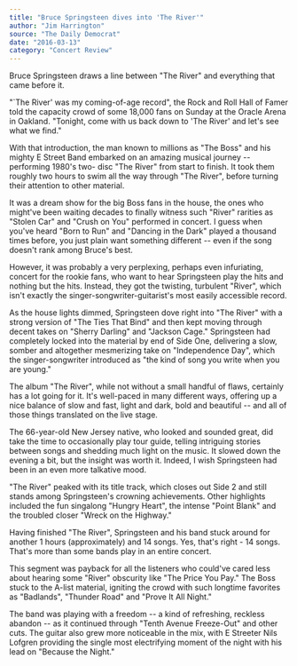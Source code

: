 ```yaml
---
title: "Bruce Springsteen dives into 'The River'"
author: "Jim Harrington"
source: "The Daily Democrat"
date: "2016-03-13"
category: "Concert Review"
---
```


Bruce Springsteen draws a line between "The River" and everything that came before it.

"`The River' was my coming-of-age record", the Rock and Roll Hall of Famer told the capacity crowd of some 18,000 fans on Sunday at the Oracle Arena in Oakland. "Tonight, come with us back down to 'The River' and let's see what we find."

With that introduction, the man known to millions as "The Boss" and his mighty E Street Band embarked on an amazing musical journey -- performing 1980's two- disc "The River" from start to finish. It took them roughly two hours to swim all the way through "The River", before turning their attention to other material.

It was a dream show for the big Boss fans in the house, the ones who might've been waiting decades to finally witness such "River" rarities as "Stolen Car" and "Crush on You" performed in concert. I guess when you've heard "Born to Run" and "Dancing in the Dark" played a thousand times before, you just plain want something different -- even if the song doesn't rank among Bruce's best.

However, it was probably a very perplexing, perhaps even infuriating, concert for the rookie fans, who want to hear Springsteen play the hits and nothing but the hits. Instead, they got the twisting, turbulent "River", which isn't exactly the singer-songwriter-guitarist's most easily accessible record.

As the house lights dimmed, Springsteen dove right into "The River" with a strong version of "The Ties That Bind" and then kept moving through decent takes on "Sherry Darling" and "Jackson Cage." Springsteen had completely locked into the material by end of Side One, delivering a slow, somber and altogether mesmerizing take on "Independence Day", which the singer-songwriter introduced as "the kind of song you write when you are young."

The album "The River", while not without a small handful of flaws, certainly has a lot going for it. It's well-paced in many different ways, offering up a nice balance of slow and fast, light and dark, bold and beautiful -- and all of those things translated on the live stage.

The 66-year-old New Jersey native, who looked and sounded great, did take the time to occasionally play tour guide, telling intriguing stories between songs and shedding much light on the music. It slowed down the evening a bit, but the insight was worth it. Indeed, I wish Springsteen had been in an even more talkative mood.

"The River" peaked with its title track, which closes out Side 2 and still stands among Springsteen's crowning achievements. Other highlights included the fun singalong "Hungry Heart", the intense "Point Blank" and the troubled closer "Wreck on the Highway."

Having finished "The River", Springsteen and his band stuck around for another 1 hours (approximately) and 14 songs. Yes, that's right - 14 songs. That's more than some bands play in an entire concert.

This segment was payback for all the listeners who could've cared less about hearing some "River" obscurity like "The Price You Pay." The Boss stuck to the A-list material, igniting the crowd with such longtime favorites as "Badlands", "Thunder Road" and "Prove It All Night."

The band was playing with a freedom -- a kind of refreshing, reckless abandon -- as it continued through "Tenth Avenue Freeze-Out" and other cuts. The guitar also grew more noticeable in the mix, with E Streeter Nils Lofgren providing the single most electrifying moment of the night with his lead on "Because the Night."